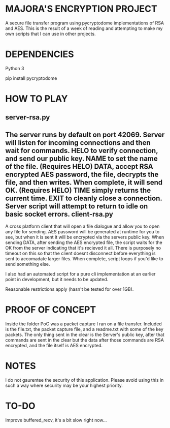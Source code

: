 MAJORA'S ENCRYPTION PROJECT
===========================
A secure file transfer program using pycryptodome implementations of RSA and AES.
This is the result of a week of reading and attempting to make my own scripts that I can use in other projects.

DEPENDENCIES
============
Python 3

pip install pycryptodome

HOW TO PLAY
===========
server-rsa.py
-------------
The server runs by default on port 42069. Server will listen for incoming connections and then wait for commands.
HELO to verify connection, and send our public key.
NAME to set the name of the file. (Requires HELO)
DATA, accept RSA encrypted AES password, the file, decrypts the file, and then writes. When complete, it will send OK. (Requires HELO)
TIME simply returns the current time.
EXIT to cleanly close a connection.
Server script will attempt to return to idle on basic socket errors.
client-rsa.py
-------------
A cross platform client that will open a file dialogue and allow you to open any file for sending. AES password will be generated at runtime for you to see, but when it is sent it will be encrypted via the servers public key. When sending DATA, after sending the AES encrypted file, the script waits for the OK from the server indicating that it's recieved it all. There is purposely no timeout on this so that the client doesnt disconnect before everything is sent to accomadate larger files. When complete, script loops if you'd like to send something else.

I also had an automated script for a pure cli implementation at an earlier point in development, but it needs to be updated.

Reasonable restrictions apply (hasn't be tested for over 1GB).

PROOF OF CONCEPT
================
Inside the folder PoC was a packet capture I ran on a file transfer. Included is the file.txt, the packet capture file, and a readme.txt with some of the key packets. The only thing sent in the clear is the Server's public key, after that commands are sent in the clear but the data after those commands are RSA encrypted, and the file itself is AES encrypted.

NOTES
=====
I do not gaurentee the security of this application. Please avoid using this in such a way where security may be your highest priority.

TO-DO
=====
Improve buffered_recv, it's a bit slow right now...